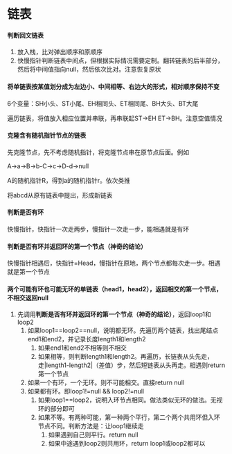 # 链表

#### 判断回文链表

1. 放入栈，比对弹出顺序和原顺序
2. 快慢指针判断链表中间点，但根据实际情况需要定制。翻转链表的后半部分，然后将中间值指向null，然后依次比对。注意恢复原状

#### 将单链表按某值划分成为左边小、中间相等、右边大的形式，相对顺序保持不变

6个变量：SH小头、ST小尾、EH相同头、ET相同尾、BH大头、BT大尾

遍历链表，将值放入相应位置并串联，再串联起ST->EH  ET->BH。注意空值情况

#### 克隆含有随机指针节点的链表

先克隆节点，先不考虑随机指针，将克隆节点串在原节点后面。例如

A->a->B->b-C->c->D-d->null

A的随机指针R，得到a的随机指针r。依次类推

将abcd从原有链表中提出，形成新链表

#### 判断是否有环

快慢指针，快指针一次走两步，慢指针一次走一步，能相遇就是有环

#### 判断是否有环并返回环的第一个节点（神奇的结论）

快慢指针相遇后，快指针=Head，慢指针在原地，两个节点都每次走一步。相遇就是第一个节点

#### 两个可能有环也可能无环的单链表（head1，head2），返回相交的第一个节点，不相交返回null

1. 先调用**判断是否有环并返回环的第一个节点（神奇的结论）**，返回loop1和loop2
   1. 如果loop1==loop2==null，说明都无环。先遍历两个链表，找出尾结点end1和end2，并记录长度length1和length2
      1. 如果end1和end2不相等则不相交
      2. 如果相等，则判断length1和length2。再遍历，长链表从头先走，走|length1-length2|（差值）步，然后短链表从头再走。相遇则return第一个节点
   2. 如果一个有环，一个无环。则不可能相交。直接return null
   3. 如果都有环。即loop1!=null && loop2!=null
      1. 如果loop1==loop2，说明入环节点相同。做法类似无环的做法。无视环的部分即可
      2. 如果不等。有两种可能，第一种两个平行，第二个两个共用环但入环节点不同。判断方法是：让loop1继续走
         1. 如果遇到自己则平行。return null
         2. 如果中途遇到loop2则共用环，return loop1或loop2都可以